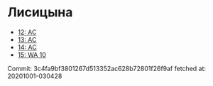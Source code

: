 # Лисицына
- [12: AC](12.md)
- [13: AC](13.md)
- [14: AC](14.md)
- [15: WA 10](15.md)

Commit: 3c4fa9bf3801267d513352ac628b72801f26f9af
 fetched at: 20201001-030428
